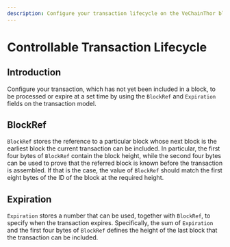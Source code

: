 ```yaml
---
description: Configure your transaction lifecycle on the VeChainThor blockchain.
---
```


# Controllable Transaction Lifecycle

## Introduction

Configure your transaction, which has not yet been included in a block, to be processed or expire at a set time by using the `BlockRef` and `Expiration` fields on the transaction model.

## BlockRef <a href="#blockref" id="blockref"></a>

`BlockRef` stores the reference to a particular block whose next block is the earliest block the current transaction can be included. In particular, the first four bytes of `BlockRef` contain the block height, while the second four bytes can be used to prove that the referred block is known before the transaction is assembled. If that is the case, the value of `BlockRef` should match the first eight bytes of the ID of the block at the required height.

## Expiration <a href="#expiration" id="expiration"></a>

`Expiration` stores a number that can be used, together with `BlockRef`, to specify when the transaction expires. Specifically, the sum of `Expiration` and the first four bytes of `BlockRef` defines the height of the last block that the transaction can be included.
